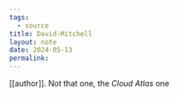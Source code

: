 ```yaml
---
tags:
  - source
title: David-Mitchell
layout: note
date: 2024-05-13
permalink:
---
```


[[author]].  Not that one, the *Cloud Atlas* one


